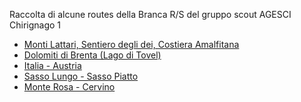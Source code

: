 <!-- 
.. link: 
.. description: 
.. tags: 
.. date: 2013/08/25 21:38:33
.. title: Routes
.. slug: routes
-->

Raccolta di alcune routes della Branca R/S del gruppo scout AGESCI Chirignago 1    

* [Monti Lattari, Sentiero degli dei, Costiera Amalfitana](monti-lattari.html)
* [Dolomiti di Brenta (Lago di Tovel)](dolomiti-di-brenta-lago-di-tovel.html)
* [Italia - Austria](italia-austria.html)
* [Sasso Lungo - Sasso Piatto](sasso-lungo-sasso-piatto.html)
* [Monte Rosa - Cervino](monte-rosa-cervino.html)

